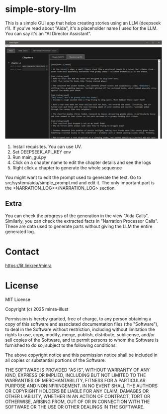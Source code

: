 # simple-story-llm

This is a simple GUI app that helps creating stories using an LLM (deepseek r1).
If you've read about "Aida", it's a placeholder name I used for the LLM. You can say it's an "AI Director Assistant".

![Screenshot](ss.png)

1. Install requisites. You can use UV.
2. Set DEEPSEEK_API_KEY env
3. Run main_gui.py
4. Click on a chapter name to edit the chapter details and see the logs
5. Right click a chapter to generate the whole sequence

You might want to edit the prompt used to generate the text. Go to src/system/aida/simple_prompt.md and edit it. The only important part is the <NARRATION_LOG></NARRATION_LOG> section.

## Extra

You can check the progress of the generation in the view "Aida Calls".
Similarly, you can check the extracted facts in "Narration Processor Calls". These are data used to generate parts without giving the LLM the entire generated log.

# Contact

https://lit.link/en/minra

# License

MIT License

Copyright (c) 2025 minra-illust

Permission is hereby granted, free of charge, to any person obtaining a copy
of this software and associated documentation files (the "Software"), to deal
in the Software without restriction, including without limitation the rights
to use, copy, modify, merge, publish, distribute, sublicense, and/or sell
copies of the Software, and to permit persons to whom the Software is
furnished to do so, subject to the following conditions:

The above copyright notice and this permission notice shall be included in all
copies or substantial portions of the Software.

THE SOFTWARE IS PROVIDED "AS IS", WITHOUT WARRANTY OF ANY KIND, EXPRESS OR
IMPLIED, INCLUDING BUT NOT LIMITED TO THE WARRANTIES OF MERCHANTABILITY,
FITNESS FOR A PARTICULAR PURPOSE AND NONINFRINGEMENT. IN NO EVENT SHALL THE
AUTHORS OR COPYRIGHT HOLDERS BE LIABLE FOR ANY CLAIM, DAMAGES OR OTHER
LIABILITY, WHETHER IN AN ACTION OF CONTRACT, TORT OR OTHERWISE, ARISING FROM,
OUT OF OR IN CONNECTION WITH THE SOFTWARE OR THE USE OR OTHER DEALINGS IN THE
SOFTWARE.
